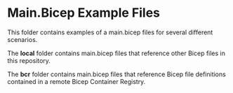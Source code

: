 # Main.Bicep Example Files

This folder contains examples of a main.bicep files for several different scenarios.

The **local** folder contains main.bicep files that reference other Bicep files in this repository.

The **bcr** folder contains main.bicep files that reference Bicep file definitions contained in a remote Bicep Container Registry.
